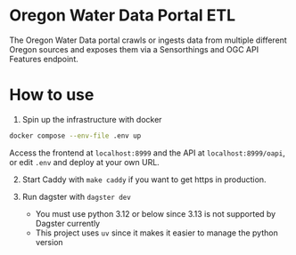 # Oregon Water Data Portal ETL

The Oregon Water Data portal crawls or ingests data from multiple different Oregon sources and exposes them via a Sensorthings and OGC API Features endpoint.

# How to use

1. Spin up the infrastructure with docker

```sh
docker compose --env-file .env up
```

Access the frontend at `localhost:8999` and the API at `localhost:8999/oapi`,
or edit `.env` and deploy at your own URL.

2. Start Caddy with `make caddy` if you want to get https in production.

3. Run dagster with `dagster dev`
   - You must use python 3.12 or below since 3.13 is not supported by Dagster currently
   - This project uses `uv` since it makes it easier to manage the python version

